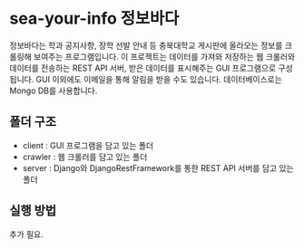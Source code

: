 # sea-your-info 정보바다

정보바다는 학과 공지사항, 장학 선발 안내 등 충북대학교 게시판에 올라오는 정보를 크롤링해 보여주는 프로그램입니다. 이 프로젝트는 데이터를 가져와 저장하는 웹 크롤러와 데이터를 전송하는 REST API 서버, 받은 데이터를 표시해주는 GUI 프로그램으로 구성됩니다. GUI 이외에도 이메일을 통해 알림을 받을 수도 있습니다.
데이터베이스로는 Mongo DB를 사용합니다.

## 폴더 구조
* client : GUI 프로그램을 담고 있는 폴더
* crawler : 웹 크롤러를 담고 있는 폴더
* server : Django와 DjangoRestFramework를 통한 REST API 서버를 담고 있는 폴더

## 실행 방법
추가 필요.
